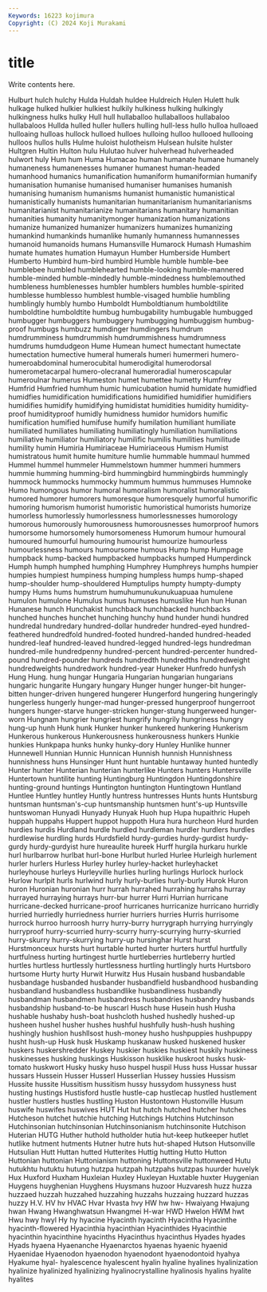 ```yaml
---
Keywords: 16223 kojimura
Copyright: (C) 2024 Koji Murakami
---
```


# title

Write contents here.



Hulburt
hulch hulchy Hulda Huldah huldee Huldreich Hulen Hulett hulk hulkage
hulked hulkier hulkiest hulkily hulkiness hulking hulkingly hulkingness hulks hulky
Hull hull hullaballoo hullaballoos hullabaloo hullabaloos Hullda hulled huller hullers
hulling hull-less hullo hulloa hulloaed hulloaing hulloas hullock hulloed hulloes
hulloing hulloo hullooed hullooing hulloos hullos hulls Hulme huloist hulotheism
Hulsean hulsite hulster Hultgren Hultin Hulton hulu Hulutao hulver hulverhead
hulverheaded hulwort huly Hum hum Huma Humacao human humanate humane
humanely humaneness humanenesses humaner humanest human-headed humanhood humanics humanification humaniform
humaniformian humanify humanisation humanise humanised humaniser humanises humanish humanising humanism
humanisms humanist humanistic humanistical humanistically humanists humanitarian humanitarianism humanitarianisms humanitarianist
humanitarianize humanitarians humanitary humanitian humanities humanity humanitymonger humanization humanizations humanize
humanized humanizer humanizers humanizes humanizing humankind humankinds humanlike humanly humanness
humannesses humanoid humanoids humans Humansville Humarock Humash Humashim humate humates
humation Humayun Humber Humberside Humbert Humberto Humbird hum-bird humbird Humble
humble humble-bee humblebee humbled humblehearted humble-looking humble-mannered humble-minded humble-mindedly humble-mindedness
humblemouthed humbleness humblenesses humbler humblers humbles humble-spirited humblesse humblesso humblest
humble-visaged humblie humbling humblingly humbly humbo Humboldt Humboldtianum humboldtilite humboldtine
humboldtite humbug humbugability humbugable humbugged humbugger humbuggers humbuggery humbugging humbuggism
humbug-proof humbugs humbuzz humdinger humdingers humdrum humdrumminess humdrummish humdrummishness humdrumness
humdrums humdudgeon Hume Humean humect humectant humectate humectation humective humeral
humerals humeri humermeri humero- humeroabdominal humerocubital humerodigital humerodorsal humerometacarpal humero-olecranal
humeroradial humeroscapular humeroulnar humerus Humeston humet humettee humetty Humfrey Humfrid
Humfried humhum humic humicubation humid humidate humidfied humidfies humidification humidifications
humidified humidifier humidifiers humidifies humidify humidifying humidistat humidities humidity humidity-proof
humidityproof humidly humidness humidor humidors humific humification humified humifuse humify
humilation humiliant humiliate humiliated humiliates humiliating humiliatingly humiliation humiliations humiliative
humiliator humiliatory humilific humilis humilities humilitude humility humin Humiria Humiriaceae
Humiriaceous Humism Humist humistratous humit humite humiture humlie hummable hummaul
hummed Hummel hummel hummeler Hummelstown hummer hummeri hummers hummie humming
humming-bird hummingbird hummingbirds hummingly hummock hummocks hummocky hummum hummus hummuses
Humnoke Humo humongous humor humoral humoralism humoralist humoralistic humored humorer
humorers humoresque humoresquely humorful humorific humoring humorism humorist humoristic humoristical
humorists humorize humorless humorlessly humorlessness humorlessnesses humorology humorous humorously humorousness
humorousnesses humorproof humors humorsome humorsomely humorsomeness Humorum humour humoural humoured
humourful humouring humourist humourize humourless humourlessness humours humoursome humous Hump
hump Humpage humpback hump-backed humpbacked humpbacks humped Humperdinck Humph humph
humphed humphing Humphrey Humphreys humphs humpier humpies humpiest humpiness humping
humpless humps hump-shaped hump-shoulder hump-shouldered Humptulips humpty humpty-dumpty humpy Hums
hums humstrum humuhumunukunukuapuaa humulene humulon humulone Humulus humus humuses humuslike
Hun hun Hunan Hunanese hunch Hunchakist hunchback hunchbacked hunchbacks hunched
hunches hunchet hunching hunchy hund hunder hundi hundred hundredal hundredary
hundred-dollar hundreder hundred-eyed hundred-feathered hundredfold hundred-footed hundred-handed hundred-headed hundred-leaf hundred-leaved
hundred-legged hundred-legs hundredman hundred-mile hundredpenny hundred-percent hundred-percenter hundred-pound hundred-pounder hundreds
hundredth hundredths hundredweight hundredweights hundredwork hundred-year Huneker Hunfredo hunfysh Hung
Hung. hung hungar Hungaria Hungarian hungarian hungarians hungaric hungarite Hungary
hungary Hunger hunger hunger-bit hunger-bitten hunger-driven hungered hungerer Hungerford hungering
hungeringly hungerless hungerly hunger-mad hunger-pressed hungerproof hungerroot hungers hunger-starve hunger-stricken
hunger-stung hungerweed hunger-worn Hungnam hungrier hungriest hungrify hungrily hungriness hungry
hung-up hunh Hunk hunk Hunker hunker hunkered hunkering Hunkerism Hunkerous
hunkerous Hunkerousness hunkerousness hunkers Hunkie hunkies Hunkpapa hunks hunky hunky-dory
Hunley Hunlike hunner Hunnewell Hunnian Hunnic Hunnican Hunnish hunnish Hunnishness
hunnishness huns Hunsinger Hunt hunt huntable huntaway hunted huntedly Hunter
hunter Hunterian hunterian hunterlike Hunters hunters Huntersville Huntertown huntilite hunting
Huntingburg Huntingdon Huntingdonshire hunting-ground huntings Huntington huntington Huntingtown Huntland Huntlee
Huntley huntley Huntly huntress huntresses Hunts hunts Huntsburg huntsman huntsman's-cup
huntsmanship huntsmen hunt's-up Huntsville huntswoman Hunyadi Hunyady Hunyak Huoh hup
Hupa hupaithric Hupeh huppah huppahs Huppert huppot huppoth Hura hura
hurcheon Hurd hurden hurdies hurdis Hurdland hurdle hurdled hurdleman hurdler
hurdlers hurdles hurdlewise hurdling hurds Hurdsfield hurdy-gurdies hurdy-gurdist hurdy-gurdy hurdy-gurdyist
hure hureaulite hureek Hurff hurgila hurkaru hurkle hurl hurlbarrow hurlbat
hurl-bone Hurlbut hurled Hurlee Hurleigh hurlement hurler hurlers Hurless Hurley
hurley hurley-hacket hurleyhacket hurleyhouse hurleys Hurleyville hurlies hurling hurlings Hurlock
hurlock Hurlow hurlpit hurls hurlwind hurly hurly-burlies hurly-burly Hurok Huron
huron Huronian huronian hurr hurrah hurrahed hurrahing hurrahs hurray hurrayed
hurraying hurrays hurr-bur hurrer Hurri Hurrian hurricane hurricane-decked hurricane-proof hurricanes
hurricanize hurricano hurridly hurried hurriedly hurriedness hurrier hurriers hurries Hurris
hurrisome hurrock hurroo hurroosh hurry hurry-burry hurrygraph hurrying hurryingly hurryproof
hurry-scurried hurry-scurry hurry-scurrying hurry-skurried hurry-skurry hurry-skurrying hurry-up hursinghar Hurst hurst
Hurstmonceux hursts hurt hurtable hurted hurter hurters hurtful hurtfully hurtfulness
hurting hurtingest hurtle hurtleberries hurtleberry hurtled hurtles hurtless hurtlessly hurtlessness
hurtling hurtlingly hurts Hurtsboro hurtsome Hurty hurty Hurwit Hurwitz Hus
Husain husband husbandable husbandage husbanded husbander husbandfield husbandhood husbanding husbandland
husbandless husbandlike husbandliness husbandly husbandman husbandmen husbandress husbandries husbandry husbands
husbandship husband-to-be huscarl Husch huse Husein hush Husha hushable hushaby
hush-boat hushcloth hushed hushedly hushed-up husheen hushel husher hushes hushful
hushfully hush-hush hushing hushingly hushion hushllsost hush-money husho hushpuppies hushpuppy
husht hush-up Husk husk Huskamp huskanaw husked huskened husker huskers
huskershredder Huskey huskier huskies huskiest huskily huskiness huskinesses husking huskings
Huskisson husklike huskroot husks husk-tomato huskwort Husky husky huso huspel
huspil Huss huss Hussar hussar hussars Hussein Husser Husserl Husserlian
Hussey hussies Hussism Hussite hussite Hussitism hussitism hussy hussydom hussyness
hust husting hustings Hustisford hustle hustle-cap hustlecap hustled hustlement hustler
hustlers hustles hustling Huston Hustontown Hustonville Husum huswife huswifes huswives
HUT Hut hut hutch hutched hutcher hutches Hutcheson hutchet hutchie
hutching Hutchings Hutchins Hutchinson Hutchinsonian hutchinsonian Hutchinsonianism hutchinsonite Hutchison Huterian
HUTG Huther huthold hutholder hutia hut-keep hutkeeper hutlet hutlike hutment
hutments Hutner hutre huts hut-shaped Hutson Hutsonville Hutsulian Hutt Huttan
hutted Hutterites Huttig hutting Hutto Hutton Huttonian huttonian Huttonianism huttoning
Huttonsville huttonweed Hutu hutukhtu hutuktu hutung hutzpa hutzpah hutzpahs hutzpas
huurder huvelyk Hux Huxford Huxham Huxleian Huxley Huxleyan Huxtable huxter
Huygenian Huygens huyghenian Huyghens Huysmans huzoor Huzvaresh huzz huzza huzzaed
huzzah huzzahed huzzahing huzzahs huzzaing huzzard huzzas huzzy H.V. HV
hv HVAC Hvar Hvasta hvy HW hw hw- Hwaiyang Hwajung
hwan Hwang Hwanghwatsun Hwangmei H-war HWD Hwelon HWM hwt Hwu
hwy hwyl Hy hy hyacine Hyacinth hyacinth Hyacintha Hyacinthe hyacinth-flowered
Hyacinthia hyacinthian Hyacinthides Hyacinthie hyacinthin hyacinthine hyacinths Hyacinthus hyacinthus Hyades
hyades Hyads hyaena Hyaenanche Hyaenarctos hyaenas hyaenic hyaenid Hyaenidae Hyaenodon
hyaenodon hyaenodont hyaenodontoid hyahya Hyakume hyal- hyalescence hyalescent hyalin hyaline
hyalines hyalinization hyalinize hyalinized hyalinizing hyalinocrystalline hyalinosis hyalins hyalite hyalites
